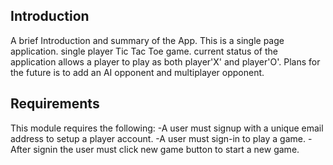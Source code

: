 ## Introduction

A brief Introduction and summary of the App.
This is a single page application.
single player Tic Tac Toe game. current status of the application allows a player to play as both player'X' and player'O'. Plans for the future is to add an AI opponent and multiplayer opponent.

## Requirements

This module requires the following:
-A user must signup with a unique email address to setup a player account.
-A user must sign-in to play a game.
-After signin the user must click new game button to start a new game.

##
